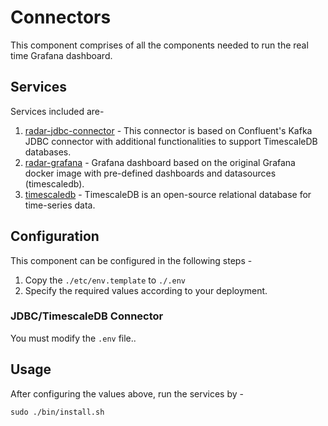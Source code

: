 # Connectors

This component comprises of all the components needed to run the real time Grafana dashboard.

## Services

Services included are-

1. [radar-jdbc-connector](https://github.com/RADAR-base/RADAR-JDBC-Connector) - This connector is based on Confluent's Kafka JDBC connector with additional functionalities to support TimescaleDB databases.
2. [radar-grafana](https://github.com/RADAR-base/RADAR-Grafana) - Grafana dashboard based on the original Grafana docker image with pre-defined dashboards and datasources (timescaledb).
3. [timescaledb](https://docs.timescale.com/) - TimescaleDB is an open-source relational database for time-series data.

## Configuration

This component can be configured in the following steps -

1. Copy the `./etc/env.template` to `./.env`
2. Specify the required values according to your deployment.

### JDBC/TimescaleDB Connector

You must modify the `.env` file..

## Usage

After configuring the values above, run the services by -

```shell
sudo ./bin/install.sh
```
